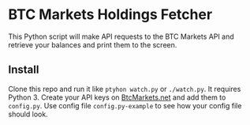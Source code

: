 BTC Markets Holdings Fetcher
============================

This Python script will make API requests to the BTC Markets API and retrieve your balances and print them to the screen.

## Install
Clone this repo and run it like `ptyhon watch.py` or `./watch.py`. It requires Python 3. Create your API keys on <a href="https://btcmarkets.net/account/apikey" target="_blank">BtcMarkets.net</a> and add them to `config.py`. Use config file `config.py-example` to see how your config file should look.
